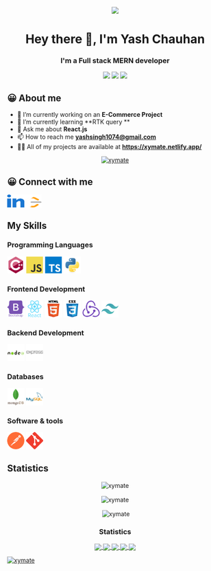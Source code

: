 <p align="center"> <img src="https://adelinyshka-presentation.netlify.app/img/jetpacktocat.png"  width="30%" /> </p>
<h1 align="center">Hey there 👋, I'm Yash Chauhan</h1>
<h3 align="center">I'm a Full stack MERN developer</h3>

<div align="center"> <a href="https://www.linkedin.com/in/yash-chauhan-24feb03" target="_blank"><img src="https://img.shields.io/badge/LinkedIn-0077B5?style=for-the-badge&logo=linkedin&logoColor=white" target="_blank"></a>
<a href="https://github.com/xymate" target="_blank"><img src="https://img.shields.io/badge/GitHub-100000?style=for-the-badge&logo=github&logoColor=white" target="_blank"></a>
<a href = "mailto:yashsingh1074@gmail.com"><img src="https://img.shields.io/badge/-Gmail-%23333?style=for-the-badge&logo=gmail&logoColor=white" target="_blank"></a>
</div>

<h2>😀 About me </h2>

- 🔭 I’m currently working on an **E-Commerce Project**
- 🌱 I’m currently learning **RTK query **
- 💬 Ask me about **React.js**
- 📫 How to reach me **yashsingh1074@gmail.com**
- 👨‍💻 All of my projects are available at **https://xymate.netlify.app/**


<p align="center"> <a href="https://github.com/ryo-ma/github-profile-trophy"><img src="https://github-profile-trophy.vercel.app/?username=xymate&theme=dark_lover" alt="xymate" /></a> </p>

<h2>😀 Connect with me </h2>
<p align="left">
<a size="1rem" href="https://linkedin.com/in/yash-chauhan-24feb03" target="blank"><img align="center" src="https://raw.githubusercontent.com/teamedwardforever/Readme-Generator/71f25dd8b98329b168142a6b782a107b75eab178/svg/Social/linked-in-alt.svg" alt="yash-chauhan-24feb03" height="30" width="40" /></a><a href="https://www.leetcode.com/yashchauhan04" target="blank"><img align="center" src="https://raw.githubusercontent.com/teamedwardforever/Readme-Generator/71f25dd8b98329b168142a6b782a107b75eab178/svg/Social/leet-code.svg" alt="yashchauhan04" height="30" width="40" /></a></p>



<div>
  <h2> My Skills</h2>
  <p align="left">
<h3> Programming Languages </h3>
<p>
  <img src="https://raw.githubusercontent.com/teamedwardforever/Readme-Generator/71f25dd8b98329b168142a6b782a107b75eab178/svg/Skills/Languages/cplusplus-original.svg" alt="CPP" width="40" height="40"/>
<img src="https://raw.githubusercontent.com/teamedwardforever/Readme-Generator/71f25dd8b98329b168142a6b782a107b75eab178/svg/Skills/Languages/javascript-original.svg" alt="Javascript" width="40" height="40"/>
<img src="https://raw.githubusercontent.com/teamedwardforever/Readme-Generator/71f25dd8b98329b168142a6b782a107b75eab178/svg/Skills/Languages/typescript-original.svg" alt="Typescript" width="40" height="40"/>
<img src="https://raw.githubusercontent.com/teamedwardforever/Readme-Generator/71f25dd8b98329b168142a6b782a107b75eab178/svg/Skills/Languages/python-original.svg" alt="Python" width="40" height="40"/>
</p>
  <h3> Frontend Development </h3>
<p>
  <img src="https://raw.githubusercontent.com/teamedwardforever/Readme-Generator/71f25dd8b98329b168142a6b782a107b75eab178/svg/Skills/Frontend/bootstrap-plain-wordmark.svg" alt="Bootstrap" width="40" height="40"/>
<img src="https://raw.githubusercontent.com/teamedwardforever/Readme-Generator/71f25dd8b98329b168142a6b782a107b75eab178/svg/Skills/Frontend/react-original-wordmark.svg" alt="React" width="40" height="40"/>
<img src="https://raw.githubusercontent.com/teamedwardforever/Readme-Generator/71f25dd8b98329b168142a6b782a107b75eab178/svg/Skills/Frontend/html5-original-wordmark.svg" alt="HTML" width="40" height="40"/>
<img src="https://raw.githubusercontent.com/teamedwardforever/Readme-Generator/71f25dd8b98329b168142a6b782a107b75eab178/svg/Skills/Frontend/css3-original-wordmark.svg" alt="Css" width="40" height="40"/>
<img src="https://raw.githubusercontent.com/teamedwardforever/Readme-Generator/71f25dd8b98329b168142a6b782a107b75eab178/svg/Skills/Frontend/redux-original.svg" alt="Redux" width="40" height="40"/>
<img src="https://raw.githubusercontent.com/teamedwardforever/Readme-Generator/71f25dd8b98329b168142a6b782a107b75eab178/svg/Skills/Frontend/tailwindcss-icon.svg" alt="Tailwindcss" width="40" height="40"/>
</p>
  <h3> Backend Development</h3>
<p>
  <img src="https://raw.githubusercontent.com/teamedwardforever/Readme-Generator/71f25dd8b98329b168142a6b782a107b75eab178/svg/Skills/Backend/nodejs-original-wordmark.svg" alt="NodeJs" width="40" height="40"/>
<img src="https://raw.githubusercontent.com/teamedwardforever/Readme-Generator/71f25dd8b98329b168142a6b782a107b75eab178/svg/Skills/Backend/express-original-wordmark.svg" alt="Express" width="40" height="40"/>
</p>
  <h3> Databases </h3>
<p>
  <img src="https://raw.githubusercontent.com/teamedwardforever/Readme-Generator/71f25dd8b98329b168142a6b782a107b75eab178/svg/Skills/Database/mongodb-original-wordmark.svg" alt="Mongodb" width="40" height="40"/>
<img src="https://raw.githubusercontent.com/teamedwardforever/Readme-Generator/71f25dd8b98329b168142a6b782a107b75eab178/svg/Skills/Database/mysql-original-wordmark.svg" alt="Mysql" width="40" height="40"/>
</p>
 <h3> Software & tools </h3>
<p>
  <img src="https://raw.githubusercontent.com/teamedwardforever/Readme-Generator/71f25dd8b98329b168142a6b782a107b75eab178/svg/Skills/Software/getpostman-icon.svg" alt="Postman" width="40" height="40"/>
<img src="https://raw.githubusercontent.com/teamedwardforever/Readme-Generator/71f25dd8b98329b168142a6b782a107b75eab178/svg/Skills/Other/git-scm-icon.svg" alt="Git" width="40" height="40"/>
</p>
</p>

</div>
<h2 align="left">Statistics</h2>

  <p align="center"><img align="center" height="180em" src="https://github-readme-streak-stats.herokuapp.com/?user=xymate&theme=vision-friendly-dark" alt="xymate" /></p>
  
<p align="center"><img align="center" height="180em" src="https://github-readme-stats.vercel.app/api/top-langs/?username=xymate&layout=compact&theme=vision-friendly-dark" alt=xymate /></p>

<p align="center">&nbsp;<img align="center" height="180em" src="https://github-readme-stats.vercel.app/api?username=xymate&show_icons=true&locale=en&theme=vision-friendly-dark" alt="xymate" /></p>




<h3 align="center">Statistics</h3>
<div align="center">
<a href="https://github.com/xymate">
<img align="center" src="http://github-profile-summary-cards.vercel.app/api/cards/stats?username=xymate&theme=2077" height="180em" />
<img align="center" src="http://github-profile-summary-cards.vercel.app/api/cards/most-commit-language?username=xymate&theme=2077" height="180em" />
<img align="center" src="http://github-profile-summary-cards.vercel.app/api/cards/repos-per-language?username=xymate&theme=2077" height="180em" />
<img align="center" src="http://github-profile-summary-cards.vercel.app/api/cards/productive-time?username=xymate&theme=2077" height="180em" />
<img align="center" src="http://github-profile-summary-cards.vercel.app/api/cards/profile-details?username=xymate&theme=2077" height="180em" />
</div>
<p align="left"> <img src="https://komarev.com/ghpvc/?username=xymate&label=Profile%20views&color=0e75b6&style=flat" alt="xymate" /> </p>
